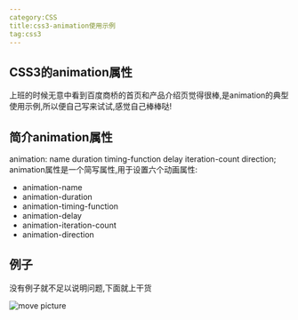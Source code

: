 ```yaml
---
category:CSS
title:css3-animation使用示例
tag:css3
---
```


## CSS3的animation属性
上班的时候无意中看到百度商桥的首页和产品介绍页觉得很棒,是animation的典型使用示例,所以便自己写来试试,感觉自己棒棒哒!
## 简介animation属性
animation: name duration timing-function delay iteration-count direction;
animation属性是一个简写属性,用于设置六个动画属性:
* animation-name
* animation-duration
* animation-timing-function
* animation-delay
* animation-iteration-count
* animation-direction

## 例子
没有例子就不足以说明问题,下面就上干货

![move picture](/images/dots.gif)
